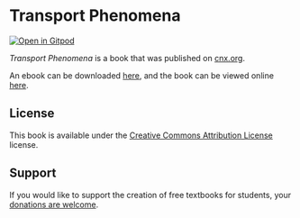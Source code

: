 # Transport Phenomena

[![Open in Gitpod](https://gitpod.io/button/open-in-gitpod.svg)](https://gitpod.io/from-referrer/)

_Transport Phenomena_ is a book that was published on [cnx.org](https://cnx.org/).

An ebook can be downloaded [here](https://github.com/cnx-user-books/cnxbook-transport-phenomena/releases/latest), and the book can be viewed online [here](https://github.com/cnx-user-books/cnxbook-transport-phenomena/releases/latest).

## License
This book is available under the [Creative Commons Attribution License](./LICENSE) license.

## Support
If you would like to support the creation of free textbooks for students, your [donations are welcome](https://riceconnect.rice.edu/donation/support-openstax-banner).
